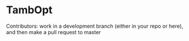 # TambOpt

Contributors: work in a development branch (either in your repo or here), and then make a pull request to master
